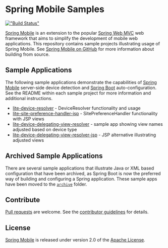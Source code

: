 # Spring Mobile Samples

[!["Build Status"](https://build.spring.io/plugins/servlet/buildStatusImage/MOBILE-SAMPLES)](https://build.spring.io/browse/MOBILE-SAMPLES)

[Spring Mobile] is an extension to the popular [Spring Web MVC] web framework that aims to simplify the development of mobile web applications. This repository contains sample projects illustrating usage of Spring Mobile. See [Spring Mobile on GitHub] for more information about building from source.


## Sample Applications

The following sample applications demonstrate the capabilities of [Spring Mobile] server-side device detection and [Spring Boot] auto-configuration. See the README within each sample project for more information and additional instructions.

 - [lite-device-resolver] - DeviceResolver functionality and usage 
 - [lite-site-preference-handler-jsp] - SitePreferenceHandler functionality with JSP views
 - [lite-device-delegating-view-resolver] - sample app showing view names adjusted based on device type
 - [lite-device-delegating-view-resolver-jsp] - JSP alternative illustrating adjusted views
 
## Archived Sample Applications

There are several sample applications that illustrate Java or XML based configuration that have been archived, as Spring Boot is now the preferred way of building and configuring a Spring application. These sample apps have been moved to the [`archive`](archive/) folder.
 

## Contribute

[Pull requests] are welcome. See the [contributor guidelines] for details.


## License

[Spring Mobile] is released under version 2.0 of the [Apache License].


[Spring Mobile]: https://projects.spring.io/spring-mobile
[Spring Boot]: https://projects.spring.io/spring-boot
[Spring Web MVC]: https://docs.spring.io/spring/docs/current/spring-framework-reference/html/mvc.html
[Spring Mobile on GitHub]: https://github.com/spring-projects/spring-mobile
[lite-device-delegating-view-resolver]: ./lite-device-delegating-view-resolver
[lite-device-delegating-view-resolver-jsp]: ./lite-device-delegating-view-resolver-jsp
[lite-device-resolver]: ./lite-device-resolver
[lite-site-preference-handler-jsp]: ./lite-site-preference-handler-jsp
[Pull requests]: https://help.github.com/send-pull-requests
[contributor guidelines]: CONTRIBUTING.md
[Apache license]: http://www.apache.org/licenses/LICENSE-2.0
